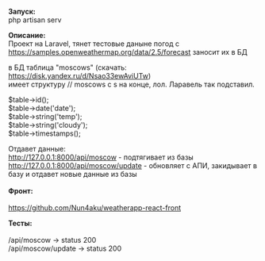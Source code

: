 <b>Запуск:</b><BR>
php artisan serv<BR>

<b>Описание:</b><BR>
Проект на Laravel, тянет тестовые даныне погод с https://samples.openweathermap.org/data/2.5/forecast заносит их в БД<BR>

в БД таблица "moscows" (скачать: https://disk.yandex.ru/d/Nsao33ewAviUTw)<BR>
    имеет структуру  // moscows с s на конце, лол. Ларавель так подставил.

$table->id();<BR>
$table->date('date');<BR>
$table->string('temp');<BR>
$table->string('cloudy');<BR>
$table->timestamps();<BR>

Отдавет данные:<BR>
http://127.0.0.1:8000/api/moscow  - подтягивает из базы<BR>
http://127.0.0.1:8000/api/moscow/update - обновляет с АПИ, закидывает в базу и отдавет новые данные из базы<BR>
    <BR>
<b>Фронт:</b><BR>   
https://github.com/Nun4aku/weatherapp-react-front<BR>
        
<b>Тесты:</b><BR>   
/api/moscow -> status 200 <BR> 
/api/moscow/update -> status 200 <BR>
